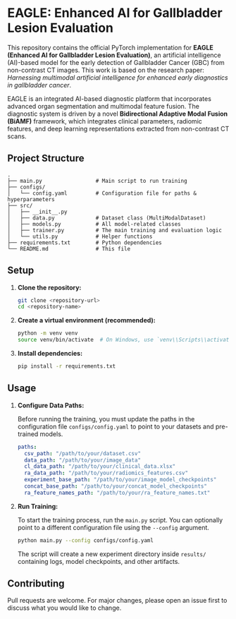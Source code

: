 # EAGLE: Enhanced AI for Gallbladder Lesion Evaluation

This repository contains the official PyTorch implementation for **EAGLE (Enhanced AI for Gallbladder Lesion Evaluation)**, an artificial intelligence (AI)-based model for the early detection of Gallbladder Cancer (GBC) from non-contrast CT images. This work is based on the research paper: *Harnessing multimodal artificial intelligence for enhanced early diagnostics in gallbladder cancer*.

EAGLE is an integrated AI-based diagnostic platform that incorporates advanced organ segmentation and multimodal feature fusion. The diagnostic system is driven by a novel **Bidirectional Adaptive Modal Fusion (BiAMF)** framework, which integrates clinical parameters, radiomic features, and deep learning representations extracted from non-contrast CT scans.

## Project Structure

```
.
├── main.py                 # Main script to run training
├── configs/
│   └── config.yaml         # Configuration file for paths & hyperparameters
├── src/
│   ├── __init__.py
│   ├── data.py             # Dataset class (MultiModalDataset)
│   ├── models.py           # All model-related classes
│   ├── trainer.py          # The main training and evaluation logic
│   └── utils.py            # Helper functions
├── requirements.txt        # Python dependencies
└── README.md               # This file
```

## Setup

1.  **Clone the repository:**
    ```bash
    git clone <repository-url>
    cd <repository-name>
    ```

2.  **Create a virtual environment (recommended):**
    ```bash
    python -m venv venv
    source venv/bin/activate  # On Windows, use `venv\\Scripts\\activate`
    ```

3.  **Install dependencies:**
    ```bash
    pip install -r requirements.txt
    ```

## Usage

1.  **Configure Data Paths:**

    Before running the training, you must update the paths in the configuration file `configs/config.yaml` to point to your datasets and pre-trained models.

    ```yaml
    paths:
      csv_path: "/path/to/your/dataset.csv"
      data_path: "/path/to/your/image_data"
      cl_data_path: "/path/to/your/clinical_data.xlsx"
      ra_data_path: "/path/to/your/radiomics_features.csv"
      experiment_base_path: "/path/to/your/image_model_checkpoints"
      concat_base_path: "/path/to/your/concat_model_checkpoints"
      ra_feature_names_path: "/path/to/your/ra_feature_names.txt"
    ```

2.  **Run Training:**

    To start the training process, run the `main.py` script. You can optionally point to a different configuration file using the `--config` argument.

    ```bash
    python main.py --config configs/config.yaml
    ```

    The script will create a new experiment directory inside `results/` containing logs, model checkpoints, and other artifacts.

## Contributing

Pull requests are welcome. For major changes, please open an issue first to discuss what you would like to change.
